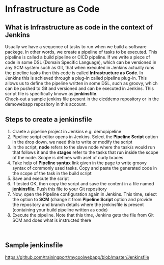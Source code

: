 # Infrastructure as Code

## What is Infrastructure as code in the context of Jenkins

Usually we have a sequence of tasks to run when we build a software packege. In other words, we create a pipeline of tasks to be executed. This pipeline is called a build pipeline or CICD pipeline. If we write a piece of code in some DSL (Domain Specific Language), which can be versioned in any SCM system such as Git, that when executed in Jenkins actually runs the pipeline tasks then this code is called **Infrastructure as Code**. In Jenkins this is achieved through a plug-in called pipeline plug-in. This allows us to define the pipeline written in some DSL, such as groovy, which can be pushed to Git and versioned and can be executed in Jenkins. This script file is specifically known as **jenkinsfile**.
<br>
Check-out a sample jenkins file present in the cicddemo repository or in the demowebapp repository in this account.
<br>

## Steps to create a jenkinsfile
1. Craete a pipeline project in Jenkins e.g. demopipeline
2. Pipeline script editor opens in Jenkins. Select the **Pipeline Script** option in the drop down. we need this to write or modify the script
3. In the script, **node** refers to the slave node where the task/s would run that follows it and the **stages** refer to the tasks that run inside the scope of the node. Scope is defines with aset of curly braces
4. Take help of **Pipeline syntax** link given in the page to write groovy syntax of commonly used tasks. Copy and paste the generated code in the scope of the task in the build script
5. Save and execute the script
6. If tested OK, then copy the script and save the content in a file named **jenkinsfile**. Push this file to your Git repository
7. Now, open the Pipeline configuration again in Jenkins. This time, select the option to **SCM** (change it from **Pipeline  Script** option and provide the repository and branch details where the jenkinsfile is present (containing your build pipeline written as code)
8. Execute the pipeline. Note that this time, Jenkins gets the file from Git SCM and does what is instructed there
<br>

## Sample jenkinsfile
https://github.com/trainingport/mycoolwebapp/blob/master/Jenkinsfile


